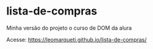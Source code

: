 # lista-de-compras
Minha versão do projeto o curso de DOM da alura

Acesse: https://leomarqueti.github.io/lista-de-compras/
